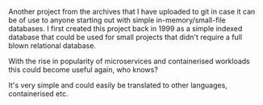Another project from the archives that I have uploaded to git in case it can be of use to anyone starting out with simple in-memory/small-file databases. I first created this project back in 1999 as a simple indexed database that could be used for small projects that didn't require a full blown relational database.

With the rise in popularity of microservices and containerised workloads this could become useful again, who knows?

It's very simple and could easily be translated to other languages, containerised etc.
